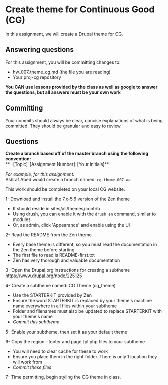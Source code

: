 # Create theme for Continuous Good (CG)
In this assignment, we will create a Drupal theme for CG.

## Answering questions
For this assignment, you will be committing changes to:
- hw_007_theme_cg.md (the file you are reading)
- Your proj-cg repository

**You CAN use lessons provided by the class as well as google to answer the questions, but all answers must be your own work**  

## Committing
Your commits should always be clear, concise explanations of what is being committed. They should be granular and easy to review.

## Questions
**Create a branch based off of the master branch using the following convention:**  
** -[Topic]-[Assignment Number]-[Your initials]**

*For example, for this assignment:*  
Ashraf Abed would create a branch named: ```cg-theme-007-aa```  

This work should be completed on your local CG website.  

1- Download and install the 7.x-5.6 version of the Zen theme
  - It should reside in sites/all/themes/contrib
  - Using drush, you can enable it with the ```drush en``` command, similar to modules
  - Or, as admin, click 'Appearance' and enable using the UI

2- Read the README from the Zen theme
  - Every base theme is different, so you must read the documentation in the Zen theme before starting.
  - The first file to read is README-first.txt
  - Zen has very thorough and valuable documentation

3- Open the Drupal.org instructions for creating a subtheme
https://www.drupal.org/node/225125

4- Create a subtheme named: CG Theme (cg_theme)  
  - Use the STARTERKIT provided by Zen
  - Ensure the word STARTERKIT is replaced by your theme's machine name everywhere in all files within your subtheme
  - Folder and filenames must also be updated to replace STARTERKIT with your theme's name
  - *Commit this subtheme*  

5- Enable your subtheme, then set it as your default theme  

6- Copy the region--footer and page.tpl.php files to your subtheme
  - You will need to clear cache for these to work
  - Ensure you place them in the right folder. There is only 1 location they will work from  
  - *Commit these files*

7- Time permitting, begin styling the CG theme in class.
